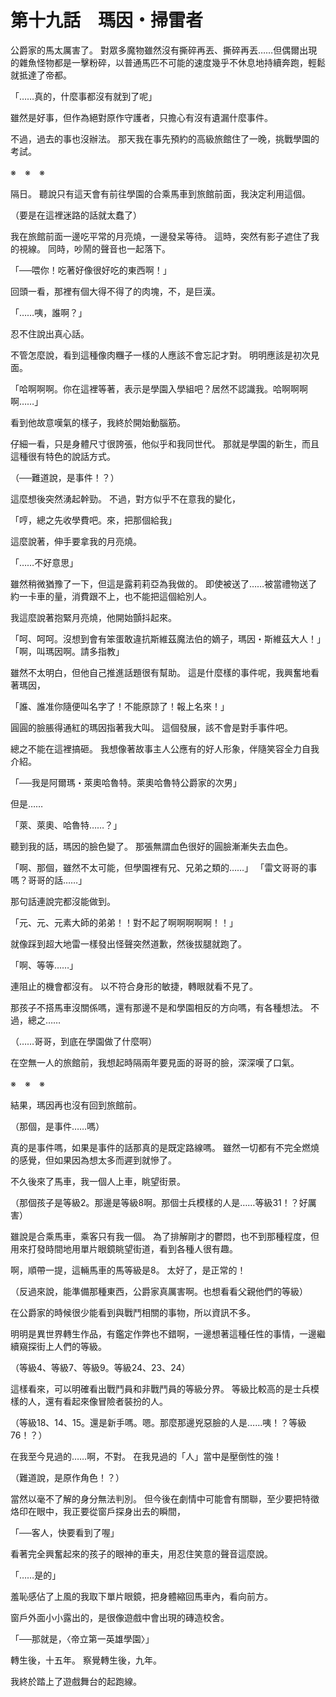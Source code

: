# 第十九話　瑪因・掃雷者

公爵家的馬太厲害了。
對眾多魔物雖然沒有撕碎再丟、撕碎再丟……但偶爾出現的雜魚怪物都是一擊粉碎，以普通馬匹不可能的速度幾乎不休息地持續奔跑，輕鬆就抵達了帝都。

「……真的，什麼事都沒有就到了呢」

雖然是好事，但作為絕對原作守護者，只擔心有沒有遺漏什麼事件。

不過，過去的事也沒辦法。
那天我在事先預約的高級旅館住了一晚，挑戰學園的考試。

※　※　※

隔日。
聽說只有這天會有前往學園的合乘馬車到旅館前面，我決定利用這個。

（要是在這裡迷路的話就太蠢了）

我在旅館前面一邊吃平常的月亮燒，一邊發呆等待。
這時，突然有影子遮住了我的視線。
同時，吵鬧的聲音也一起落下。

「──喂你！吃著好像很好吃的東西啊！」

回頭一看，那裡有個大得不得了的肉塊，不，是巨漢。

「……咦，誰啊？」

忍不住說出真心話。

不管怎麼說，看到這種像肉糰子一樣的人應該不會忘記才對。
明明應該是初次見面。

「哈啊啊啊。你在這裡等著，表示是學園入學組吧？居然不認識我。哈啊啊啊啊……」

看到他故意嘆氣的樣子，我終於開始動腦筋。

仔細一看，只是身體尺寸很誇張，他似乎和我同世代。
那就是學園的新生，而且這種很有特色的說話方式。

（──難道說，是事件！？）

這麼想後突然湧起幹勁。
不過，對方似乎不在意我的變化，

「哼，總之先收學費吧。來，把那個給我」

這麼說著，伸手要拿我的月亮燒。

「……不好意思」

雖然稍微猶豫了一下，但這是露莉莉亞為我做的。
即使被送了……被當禮物送了約一卡車的量，消費跟不上，也不能把這個給別人。

我這麼說著抱緊月亮燒，他開始顫抖起來。

「呵、呵呵。沒想到會有笨蛋敢違抗斯維茲魔法伯的嫡子，瑪因・斯維茲大人！」
「啊，叫瑪因啊。請多指教」

雖然不太明白，但他自己推進話題很有幫助。
這是什麼樣的事件呢，我興奮地看著瑪因，

「誰、誰准你隨便叫名字了！不能原諒了！報上名來！」

圓圓的臉脹得通紅的瑪因指著我大叫。
這個發展，該不會是對手事件吧。

總之不能在這裡搞砸。
我想像著故事主人公應有的好人形象，伴隨笑容全力自我介紹。

「──我是阿爾瑪・萊奧哈魯特。萊奧哈魯特公爵家的次男」

但是……

「萊、萊奧、哈魯特……？」

聽到我的話，瑪因的臉色變了。
那張無謂血色很好的圓臉漸漸失去血色。

「啊、那個，雖然不太可能，但學園裡有兄、兄弟之類的……」
「雷文哥哥的事嗎？哥哥的話……」

那句話連說完都沒能做到。

「元、元、元素大師的弟弟！！對不起了啊啊啊啊啊！！」

就像踩到超大地雷一樣發出怪聲突然道歉，然後拔腿就跑了。

「啊、等等……」

連阻止的機會都沒有。
以不符合身形的敏捷，轉眼就看不見了。

那孩子不搭馬車沒關係嗎，還有那邊不是和學園相反的方向嗎，有各種想法。
不過，總之……

（……哥哥，到底在學園做了什麼啊）

在空無一人的旅館前，我想起時隔兩年要見面的哥哥的臉，深深嘆了口氣。

※　※　※

結果，瑪因再也沒有回到旅館前。

（那個，是事件……嗎）

真的是事件嗎，如果是事件的話那真的是既定路線嗎。
雖然一切都有不完全燃燒的感覺，但如果因為想太多而遲到就慘了。

不久後來了馬車，我一個人上車，眺望街景。

（那個孩子是等級2。那邊是等級8啊。那個士兵模樣的人是……等級31！？好厲害）

雖說是合乘馬車，乘客只有我一個。
為了排解剛才的鬱悶，也不到那種程度，但用來打發時間地用單片眼鏡眺望街道，看到各種人很有趣。

啊，順帶一提，這輛馬車的馬等級是8。
太好了，是正常的！

（反過來說，能準備那種東西，公爵家真厲害啊。也想看看父親他們的等級）

在公爵家的時候很少能看到與戰鬥相關的事物，所以資訊不多。

明明是異世界轉生作品，有鑑定作弊也不錯啊，一邊想著這種任性的事情，一邊繼續窺探街上人們的等級。

（等級4、等級7、等級9。等級24、23、24）

這樣看來，可以明確看出戰鬥員和非戰鬥員的等級分界。
等級比較高的是士兵模樣的人，還有看起來像冒險者裝扮的人。

（等級18、14、15。還是新手嗎。嗯。那麼那邊兇惡臉的人是……咦！？等級76！？）

在我至今見過的……啊，不對。
在我見過的「人」當中是壓倒性的強！

（難道說，是原作角色！？）

當然以毫不了解的身分無法判別。
但今後在劇情中可能會有關聯，至少要把特徵烙印在眼中，我正要從窗戶探身出去的瞬間，

「──客人，快要看到了喔」

看著完全興奮起來的孩子的眼神的車夫，用忍住笑意的聲音這麼說。

「……是的」

羞恥感佔了上風的我取下單片眼鏡，把身體縮回馬車內，看向前方。

窗戶外面小小露出的，是很像遊戲中會出現的磚造校舍。

「──那就是，〈帝立第一英雄學園〉」

轉生後，十五年。
察覺轉生後，九年。

我終於踏上了遊戲舞台的起跑線。